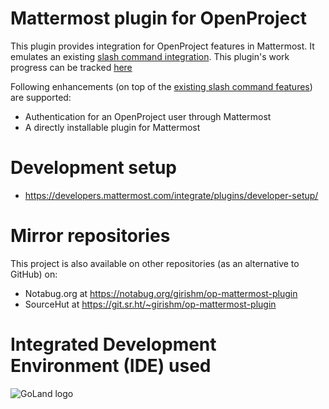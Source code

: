 # Mattermost plugin for OpenProject
This plugin provides integration for OpenProject features in Mattermost. It emulates an existing [slash command integration](https://github.com/girish17/op-mattermost). This plugin's work progress can be tracked [here](https://github.com/girish17/op-mattermost-plugin/projects/1)

Following enhancements (on top of the [existing slash command features](https://github.com/girish17/op-mattermost/wiki#about-op-mattermost)) are supported:
- Authentication for an OpenProject user through Mattermost
- A directly installable plugin for Mattermost

# Development setup
- https://developers.mattermost.com/integrate/plugins/developer-setup/

# Mirror repositories
This project is also available on other repositories (as an alternative to GitHub) on:
- Notabug.org at https://notabug.org/girishm/op-mattermost-plugin
- SourceHut at https://git.sr.ht/~girishm/op-mattermost-plugin

# Integrated Development Environment (IDE) used


![GoLand logo](https://resources.jetbrains.com/storage/products/company/brand/logos/GoLand.svg)
